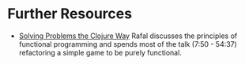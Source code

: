 # Further Resources

- [Solving Problems the Clojure Way](https://www.youtube.com/watch?v=vK1DazRK_a0)
  Rafal discusses the principles of functional programming and spends most of the talk (7:50 - 54:37) refactoring a simple game to be purely functional.
